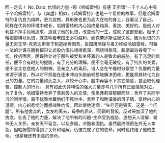 回一定去！
No.
Dalo:
仇恨的力量
-观《哈姆雷特》有感
正所谓“一千个人心中有千个哈姆雷特”，与《宾虚》相似，《鸡姆雷特》也是一个复位的故事，但是哈姆雷特的复仇良为纯粹，更为震撼，其形象也更为高大在他的身上，我看见了自己。
同样在优异的环境中成长，哈姆雷特的内心始终是纯真、善良、美好的。是他人对利益不择手段地追求，造就了他的仇恨，改变他的一生，成就了这部悲剧。赋予了哈姆雷特以仇恨，就意味着老国王必将胜利，而克劳迪斯注里失败。因为仇恨的力量无穷无尽-克劳边斯善于制造挫折因苦，妄国用阴谋与毒刃终结哈姆雷特，可每一法的计谋与圈套都只让远股仇恨扎根得愈深，燃烧得愈旺，超至最后吞噬了一切。挫折困苦，阴谋险计对于那些被爱和关怀着的人是致命的威胁，有了充足的信任，便不会有时刻的提防，有了充分的理解，便不会毫无破绽，有了持久的关爱，便不会太在意他人的眼神。至亲之人的毒药，谁人会在午睡时分察觉？仇恨的力量来源于痛苦，所以它不担能在还未冲自头脑前轻易地解决困难，更能将其转化为自己的力量。它的力量如此之大，以较干心中，脑中再容不下其它情感，甚至取代理智，控制人的行为。
具有如此优异特性的强大力量却与几乎所有正面情感对立。为了复仇，哈姆雷特舍弃了羡刹旁人的恋情，使奥菲莉娅郁郁而终；舍弃了共同学习的同学情，毫不犹豫地置他们干死地中，舍弃了和睦温暖的母子情，坚持内心的道德。内心的悲悯时而想战胜仇恨，因此使他迷惘：“生存还是毁灭，这是一个问题”。所有他舍弃的，女友的离去，母争的屈从，同窗的背叛，反过采加深了他的执念，壮去了他的力量，解决了他所有的问题-生命受到威胁，思想天人理解，精神无人关怀，亲友天不留念，以及多疑，冷酷和国执。虽然最终除密在外无人幸免，但哈姆雪特得到了关怀和理解，仇恨完成了它的使命，同时也终结了他的生命。
但是我还有未竟的债命。
